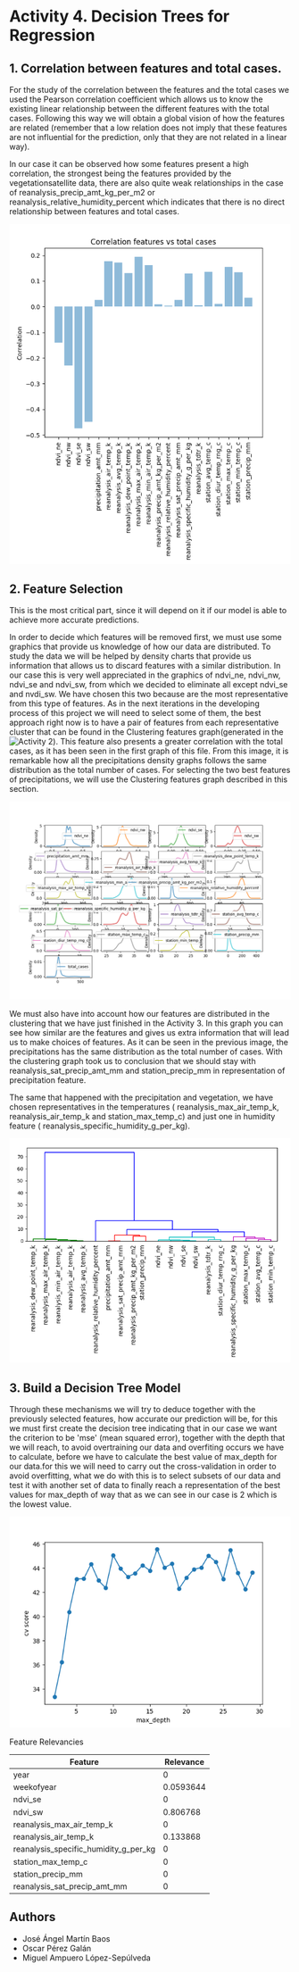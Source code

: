 # Activity 4. Decision Trees for Regression

## 1. Correlation between features and total cases.
For the study of the correlation between the features and the total cases we used the Pearson correlation coefficient which allows us to know the existing linear relationship between the different features with the total cases. Following this way we will obtain a global vision of how the features are related (remember that a low relation does not imply that these features are not influential for the prediction, only that they are not related in a linear way).

In our case it can be observed how some features present a high correlation, the strongest being the features provided by the vegetationsatellite data, there are also quite weak relationships in the case of reanalysis_precip_amt_kg_per_m2 or
reanalysis_relative_humidity_percent which indicates that there is no direct relationship between features and total cases.

![Correlations](images/correlation.png)

## 2. Feature Selection
This is the most critical part, since it will depend on it if our model is able to achieve more accurate predictions.

In order to decide which features will be removed first, we must use some graphics that provide us knowledge of how our data are distributed. To study the data we will be helped by density charts that provide us information that allows us to discard features with a similar distribution. In our case this is very well appreciated in the graphics of ndvi_ne, ndvi_nw, ndvi_se and ndvi_sw, from which we decided to eliminate all except ndvi_se and nvdi_sw. We have chosen this two because are the most representative from this type of features. As in the next iterations in the developing process of this project we will need to select some of them, the best approach right now is to have a pair of features  from each representative cluster that can be found in the Clustering features graph(generated in the ![Activity 2](../Activity_2)).  This feature also presents a greater correlation with the total cases, as it has been seen in the first graph of this file. From this image, it is remarkable how all the precipitations density graphs follows the same distribution as the total number of cases. For selecting the two best features of precipitations, we will use the Clustering features graph described in this section.

![Density_Plot](images/Density_Plot.png)

We must also have into account how our features are distributed in the clustering that we have just finished in the Activity 3. In this graph you can see how similar are the features and gives us extra information that will lead us to make choices of features. As it can be seen in the previous image, the precipitations has the same distribution as the total number of cases. With the clustering graph took us to conclusion that we should stay with reanalysis_sat_precip_amt_mm and station_precip_mm in  representation of precipitation feature.

The same that happened with the precipitation and vegetation, we have chosen  representatives in the temperatures ( reanalysis_max_air_temp_k, reanalysis_air_temp_k and  station_max_temp_c) and just one in humidity feature ( reanalysis_specific_humidity_g_per_kg).

![Clustering_features](images/clustering_features.png)


## 3. Build a Decision Tree Model
Through these mechanisms we will try to deduce together with the previously selected features, how accurate our prediction will be, for this we must first create the decision tree indicating that in our case we want the criterion to be 'mse' (mean squared error), together with the depth that we will reach, to avoid overtraining our data and overfiting occurs we have to calculate, before we have to calculate the best value of max_depth for our data.for this we will need to carry out the cross-validation in order to avoid overfitting, what we do with this is to select subsets of our data and test it with another set of data to finally reach a representation of the best values for max_depth of way that as we can see in our case is 2 which is the lowest value.

![Cross_Validation](images/Cross_Validation.png)

Feature Relevancies

| Feature                               	| Relevance 	|
|---------------------------------------	|-----------	|
| year                                  	| 0         	|
| weekofyear                            	| 0.0593644 	|
| ndvi_se                               	| 0         	|
| ndvi_sw                               	| 0.806768  	|
| reanalysis_max_air_temp_k             	| 0         	|
| reanalysis_air_temp_k                 	| 0.133868  	|
| reanalysis_specific_humidity_g_per_kg 	| 0         	|
| station_max_temp_c                    	| 0         	|
| station_precip_mm                     	| 0         	|
| reanalysis_sat_precip_amt_mm          	| 0         	|



## Authors
* José Ángel Martín Baos
* Oscar Pérez Galán
* Miguel Ampuero López-Sepúlveda
